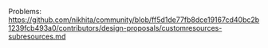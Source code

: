 Problems: https://github.com/nikhita/community/blob/ff5d1de77fb8dce19167cd40bc2b1239fcb493a0/contributors/design-proposals/customresources-subresources.md


